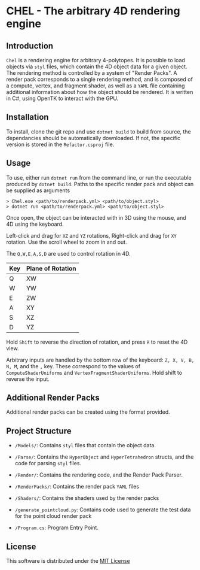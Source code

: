 # CHEL - The arbitrary 4D rendering engine

## Introduction

`Chel` is a rendering engine for arbitrary 4-polytopes. It is possible to load objects via `styl` files, which contain the 4D object data for a given object. The rendering method is controlled by a system of "Render Packs". A render pack corresponds to a single rendering method, and is composed of a compute, vertex, and fragment shader, as well as a `YAML` file containing additional information about how the object should be rendered. It is written in C#, using OpenTK to interact with the GPU.

## Installation

To install, clone the git repo and use `dotnet build` to build from source, the dependancies should be automatically downloaded. If not, the specific version is stored in the `Refactor.csproj` file.

## Usage

To use, either run `dotnet run` from the command line, or run the executable produced by `dotnet build`. Paths to the specific render pack and object can be supplied as arguments

```
> Chel.exe <path/to/renderpack.yml> <path/to/object.styl>
> dotnet run <path/to/renderpack.yml> <path/to/object.styl>
```

Once open, the object can be interacted with in 3D using the mouse, and 4D using the keyboard.

Left-click and drag for `XZ` and `YZ` rotations, Right-click and drag for `XY` rotation. Use the scroll wheel to zoom in and out.

The `Q,W,E,A,S,D` are used to control rotation in 4D.

|Key|Plane of Rotation|
|-|-|
|Q|XW|
|W|YW|
|E|ZW|
|A|XY|
|S|XZ|
|D|YZ|

Hold `Shift` to reverse the direction of rotation, and press `R` to reset the 4D view.

Arbitrary inputs are handled by the bottom row of the keyboard: `Z, X, V, B, N, M`, and the `,` key. These correspond to the values of `ComputeShaderUniforms` and `VertexFragmentShaderUniforms`. Hold shift to reverse the input.

## Additional Render Packs

Additional render packs can be created using the format provided.

## Project Structure

* `/Models/`: Contains `styl` files that contain the object data.

* `/Parse/`: Contains the `HyperObject` and `HyperTetrahedron` structs, and the code for parsing `styl` files.

* `/Render/`: Contains the rendering code, and the Render Pack Parser.

* `/RenderPacks/`: Contains the render pack `YAML` files

* `/Shaders/`: Contains the shaders used by the render packs

* `/generate_pointcloud.py`: Contains code used to generate the test data for the point cloud render pack

* `/Program.cs`: Program Entry Point.

## License

This software is distributed under the [MIT License](https://mit-license.org/)